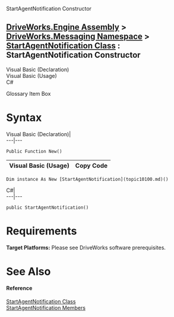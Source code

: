 StartAgentNotification Constructor   
  
[DriveWorks.Engine Assembly](topic2156.md) > [DriveWorks.Messaging Namespace](topic10038.md) > [StartAgentNotification Class](topic10100.md) : StartAgentNotification Constructor  
---  
  
Visual Basic (Declaration)    
Visual Basic (Usage)    
C# 

Glossary Item Box

# Syntax

Visual Basic (Declaration)|   
---|---  
      
    
    Public Function New()  
  
Visual Basic (Usage)| Copy Code  
---|---  
      
    
    Dim instance As New [StartAgentNotification](topic10100.md)()  
  
C#|   
---|---  
      
    
    public StartAgentNotification()  
  
# Requirements

**Target Platforms:** Please see DriveWorks software prerequisites.

# See Also

#### Reference

[StartAgentNotification Class](topic10100.md)   
[StartAgentNotification Members](topic10101.md)


